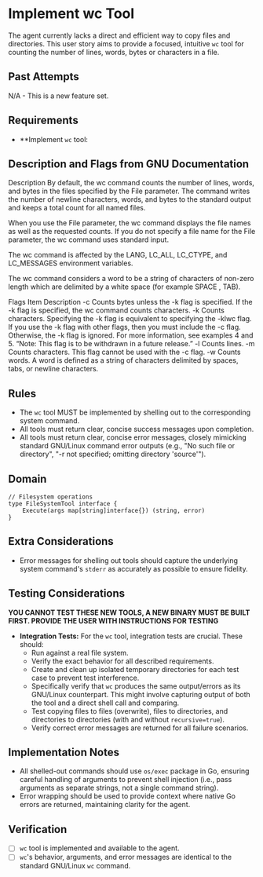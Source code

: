 # Implement wc Tool

The agent currently lacks a direct and efficient way to copy files and directories. This user story aims to provide a focused, intuitive `wc` tool for counting the number of lines, words, bytes or characters in a file.

## Past Attempts

N/A - This is a new feature set.

## Requirements

*   **Implement `wc` tool:

## Description and Flags from GNU Documentation

Description
By default, the wc command counts the number of lines, words, and bytes in the files specified by the File parameter. The command writes the number of newline characters, words, and bytes to the standard output and keeps a total count for all named files.

When you use the File parameter, the wc command displays the file names as well as the requested counts. If you do not specify a file name for the File parameter, the wc command uses standard input.

The wc command is affected by the LANG, LC_ALL, LC_CTYPE, and LC_MESSAGES environment variables.

The wc command considers a word to be a string of characters of non-zero length which are delimited by a white space (for example SPACE , TAB).

Flags
Item
Description
-c	Counts bytes unless the -k flag is specified. If the -k flag is specified, the wc command counts characters.
-k	Counts characters. Specifying the -k flag is equivalent to specifying the -klwc flag. If you use the -k flag with other flags, then you must include the -c flag. Otherwise, the -k flag is ignored. For more information, see examples 4 and 5.
“Note: This flag is to be withdrawn in a future release.”
-l	Counts lines.
-m	Counts characters. This flag cannot be used with the -c flag.
-w	Counts words. A word is defined as a string of characters delimited by spaces, tabs, or newline characters.


## Rules

*   The `wc` tool MUST be implemented by shelling out to the corresponding system command.
*   All tools must return clear, concise success messages upon completion.
*   All tools must return clear, concise error messages, closely mimicking standard GNU/Linux command error outputs (e.g., "No such file or directory", "-r not specified; omitting directory 'source'").

## Domain

```
// Filesystem operations
type FileSystemTool interface {
    Execute(args map[string]interface{}) (string, error)
}
```

## Extra Considerations

*   Error messages for shelling out tools should capture the underlying system command's `stderr` as accurately as possible to ensure fidelity.

## Testing Considerations

**YOU CANNOT TEST THESE NEW TOOLS, A NEW BINARY MUST BE BUILT FIRST. PROVIDE THE USER WITH INSTRUCTIONS FOR TESTING**


*   **Integration Tests:** For the `wc` tool, integration tests are crucial. These should:
    *   Run against a real file system.
    *   Verify the exact behavior for all described requirements.
    *   Create and clean up isolated temporary directories for each test case to prevent test interference.
    *   Specifically verify that `wc` produces the same output/errors as its GNU/Linux counterpart. This might involve capturing output of both the tool and a direct shell call and comparing.
    *   Test copying files to files (overwrite), files to directories, and directories to directories (with and without `recursive=true`).
    *   Verify correct error messages are returned for all failure scenarios.

## Implementation Notes

*   All shelled-out commands should use `os/exec` package in Go, ensuring careful handling of arguments to prevent shell injection (i.e., pass arguments as separate strings, not a single command string).
*   Error wrapping should be used to provide context where native Go errors are returned, maintaining clarity for the agent.


## Verification

- [ ] `wc` tool is implemented and available to the agent.
- [ ] `wc`'s behavior, arguments, and error messages are identical to the standard GNU/Linux `wc` command.